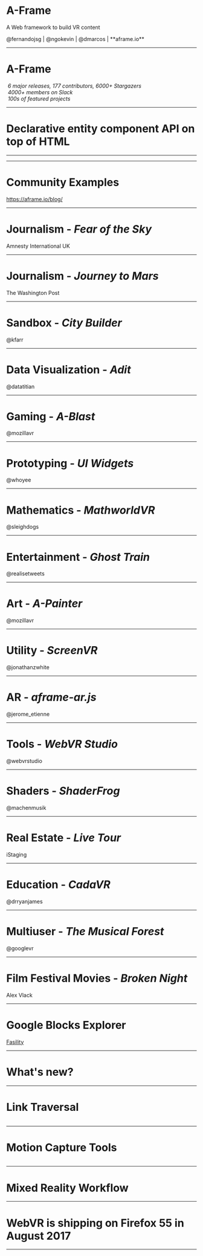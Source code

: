 <div class="talk-title">
  <h1>A-Frame</h1>
  <p>A Web framework to build VR content</p>
  <p class="talk-info">
    @fernandojsg | @ngokevin | @dmarcos | **aframe.io**
  </p>
</div>

------

# A-Frame

<div class="captioned-image-row">
  <div>
    <img data-src="media/img/github.png">
    <i>6 major releases, 177 contributors, 6000+ Stargazers</i>
  </div>
  <div>
    <img data-src="media/img/slack.png">
    <i>4000+ members on Slack</i>
  </div>
  <div>
    <img data-src="media/img/scene-collage-circle.png">
    <i>100s of featured projects</i>
  </div>
</div>

------

# Declarative entity component API on top of HTML

------

<!-- .slide: data-background-video="media/video/html.mov" -->

------

# Community Examples

https://aframe.io/blog/

------

<!-- .slide: data-background="media/img/syria.gif" -->

# Journalism - *Fear of the Sky*

Amnesty International UK

------

<!-- .slide: data-background="media/img/mars.jpg" -->

# Journalism - *Journey to Mars*

The Washington Post

------

<!-- .slide: data-background="media/img/citybuilder.gif" -->

# Sandbox - *City Builder*

@kfarr

------

<!-- .slide: data-background="media/img/adit.gif" -->

# Data Visualization - *Adit*

@datatitian

------

<!-- .slide: data-background="media/img/a-blast.gif" -->

# Gaming - *A-Blast*

@mozillavr

------

<!-- .slide: data-background="media/img/ux.gif" -->

# Prototyping - *UI Widgets*

@whoyee

------

<!-- .slide: data-background="media/img/math.gif" -->

# Mathematics - *MathworldVR*

@sleighdogs

------

<!-- .slide: data-background-color="#222" data-background-video="media/video/ghosttrain.mp4" data-background-video-loop="true" -->

# Entertainment - *Ghost Train*

@realisetweets

------

<!-- .slide: data-background="media/img/apainter.gif" -->

# Art - *A-Painter*

@mozillavr

------

<!-- .slide: data-background="media/img/screenvr.gif" -->

# Utility - *ScreenVR*

@jonathanzwhite

------

<!-- .slide: data-background="media/img/ar.gif" -->

# AR - *aframe-ar.js*

@jerome_etienne

------

<!-- .slide: data-background="media/img/webvrstudio.png" -->

# Tools - *WebVR Studio*

@webvrstudio

------

<!-- .slide: data-background="media/img/shaders.gif" -->

# Shaders - *ShaderFrog*

@machenmusik

------

<!-- .slide: data-background-video="media/video/livetour.mp4" data-background-video-loop="true" -->

# Real Estate - *Live Tour*

iStaging

------

<!-- .slide: data-background="media/img/cadavr.gif" -->

# Education - *CadaVR*

@drryanjames

------

<!-- .slide: data-background-video="media/video/musicalForest.mp4" data-background-video-loop="true" -->

# Multiuser - *The Musical Forest*

@googlevr

------

<!-- .slide: data-background="media/img/brokenNight.png" -->

# Film Festival Movies - *Broken Night*

Alex Vlack

------

# Google Blocks Explorer

<!-- .slide: data-background="media/img/googleBlocks.png" -->

<a href='https://fasility.com/beblock/#link=https://vr.google.com/objects/2AJLgaNhQTD'>Fasility</a>

------

# What's new?

------

# Link Traversal

<img data-src="media/img/linktraversal.gif" width="800"></img>

------

# Motion Capture Tools

<img data-src="media/img/capture-tool.gif"></img>

------

# Mixed Reality Workflow

<!-- .slide: data-background-video="media/video/greenscreen.mp4" data-background-video-loop="true" -->

------

# WebVR is shipping on Firefox 55 in August 2017

<!-- .slide: data-background="media/img/webvr.jpg" -->

------

